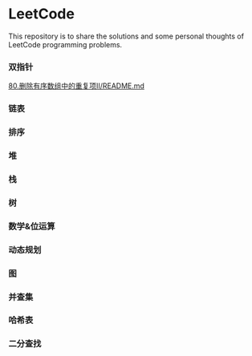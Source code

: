 # LeetCode
This repository is to share the solutions and some personal thoughts of LeetCode programming problems.

### 双指针
<a href="/80.删除有序数组中的重复项 II.md">80.删除有序数组中的重复项II/README.md</a>
### 链表


### 排序


### 堆


### 栈


### 树


### 数学&位运算


### 动态规划


### 图


### 并查集


### 哈希表


### 二分查找
